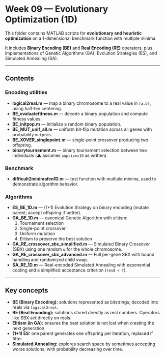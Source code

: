 # Week 09 — Evolutionary Optimization (1D)

This folder contains MATLAB scripts for **evolutionary and heuristic 
optimization** on a 1-dimensional benchmark function with multiple minima.

It includes **Binary Encoding (BE)** and **Real Encoding (RE)** operators, 
plus implementations of Genetic Algorithms (GA), Evolution Strategies 
(ES), and Simulated Annealing (SA).

---

## Contents

### Encoding utilities
- **logical2real.m** — map a binary chromosome to a real value in `[a,b]`, 
using half-bin centering.
- **BE_evaluatefitness.m** — decode a binary population and compute 
fitness values.
- **BE_initpop.m** — initialize a random binary population.
- **BE_MUT_unif_all.m** — uniform bit-flip mutation across all genes with 
probability `mutprob`.
- **BE_XOVER_singlepoint.m** — single-point crossover producing two 
offspring.
- **binarytournement.m** — binary tournament selection between two 
individuals (⚠️ assumes `popsize=10` as written).

### Benchmark
- **difficult2minimafcn1D.m** — test function with multiple minima, used 
to demonstrate algorithm behavior.

### Algorithms
- **ES_BE_1D.m** — (1+1) Evolution Strategy on binary encoding (mutate 
parent; accept offspring if better).
- **GA_BE_1D.m** — canonical Genetic Algorithm with elitism:
  1. Tournament selection
  2. Single-point crossover
  3. Uniform mutation
  4. Elitism to preserve the best solution
- **GA_RE_crossover_sbx_simplified.m** — Simulated Binary Crossover (SBX) 
using one random `u` for the whole chromosome.
- **GA_RE_crossover_sbx_advanced.m** — Full per-gene SBX with bound 
handling and randomized child swap.
- **SA_RE_1D.m** — Real-encoded Simulated Annealing with exponential 
cooling and a simplified acceptance criterion (`rand < T`).

---

## Key concepts
- **BE (Binary Encoding):** solutions represented as bitstrings, decoded 
into reals via `logical2real`.  
- **RE (Real Encoding):** solutions stored directly as real numbers. 
Operators like SBX act directly on reals.
- **Elitism (in GA):** ensures the best solution is not lost when creating 
the next generation.
- **(1+1) ES:** one parent generates one offspring per iteration, replaced 
if fitter.
- **Simulated Annealing:** explores search space by sometimes accepting 
worse solutions, with probability decreasing over time.

